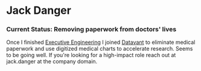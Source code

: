 # Jack Danger

### Current Status: Removing paperwork from doctors' lives

Once I finished [Executive Engineering](https://jackdanger.com/books/executive-engineering/) I joined [Datavant](https://www.datavant.com/) to eliminate medical paperwork and use digitized medical charts to accelerate research. Seems to be going well. If you're looking for a high-impact role reach out at jack.danger at the company domain.
